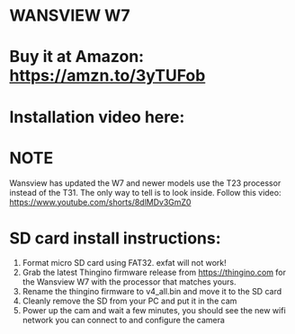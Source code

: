 # WANSVIEW W7

# Buy it at Amazon: https://amzn.to/3yTUFob

# Installation video here: 

# NOTE

Wansview has updated the W7 and newer models use the T23 processor instead of the T31. The only way to tell is to look inside. Follow this video: https://www.youtube.com/shorts/8dlMDv3GmZ0

# SD card install instructions:

1. Format micro SD card using FAT32. exfat will not work!
2. Grab the latest Thingino firmware release from https://thingino.com for the Wansview W7 with the processor that matches yours.
3. Rename the thingino firmware to v4_all.bin and move it to the SD card
4. Cleanly remove the SD from your PC and put it in the cam
5. Power up the cam and wait a few minutes, you should see the new wifi network you can connect to and configure the camera
